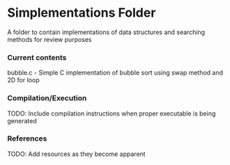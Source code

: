 # Simplementations Folder

A folder to contain implementations of data structures and searching methods for review purposes

### Current contents

bubble.c - Simple C implementation of bubble sort using swap method and 2D for loop


### Compilation/Execution
TODO: Include compilation instructions when proper executable is being generated

### References
TODO: Add resources as they become apparent 
